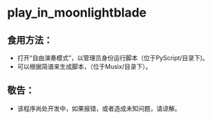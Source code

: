 # play_in_moonlightblade
## 食用方法：
- 打开“自由演奏模式”，以管理员身份运行脚本（位于PyScript/目录下)。
- 可以根据简谱来生成脚本，（位于Musix/目录下）。
## 敬告：
- 该程序尚处开发中，如果报错，或者造成未知问题，请谅解。
